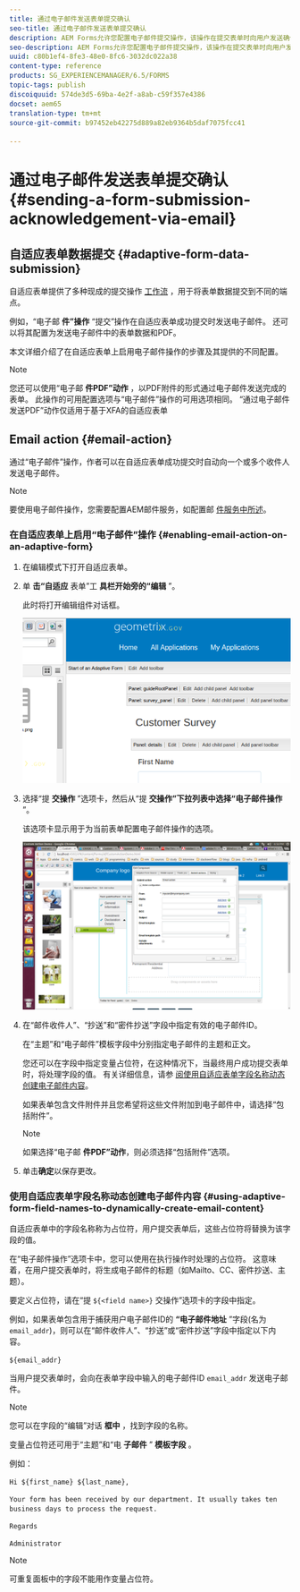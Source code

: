 ```yaml
---
title: 通过电子邮件发送表单提交确认
seo-title: 通过电子邮件发送表单提交确认
description: AEM Forms允许您配置电子邮件提交操作，该操作在提交表单时向用户发送确认。
seo-description: AEM Forms允许您配置电子邮件提交操作，该操作在提交表单时向用户发送确认。
uuid: c80b1ef4-8fe3-48e0-8fc6-3032dc022a38
content-type: reference
products: SG_EXPERIENCEMANAGER/6.5/FORMS
topic-tags: publish
discoiquuid: 574de3d5-69ba-4e2f-a8ab-c59f357e4386
docset: aem65
translation-type: tm+mt
source-git-commit: b97452eb42275d889a82eb9364b5daf7075fcc41

---
```



# 通过电子邮件发送表单提交确认{#sending-a-form-submission-acknowledgement-via-email}

## 自适应表单数据提交 {#adaptive-form-data-submission}

自适应表单提供了多种现成的提交操作 [工作流](../../forms/using/configuring-submit-actions.md) ，用于将表单数据提交到不同的端点。

例如，“电子邮 **件”操作** “提交”操作在自适应表单成功提交时发送电子邮件。 还可以将其配置为发送电子邮件中的表单数据和PDF。

本文详细介绍了在自适应表单上启用电子邮件操作的步骤及其提供的不同配置。

>[!NOTE]
>
>您还可以使用“电子邮 **件PDF”动作** ，以PDF附件的形式通过电子邮件发送完成的表单。 此操作的可用配置选项与“电子邮件”操作的可用选项相同。 “通过电子邮件发送PDF”动作仅适用于基于XFA的自适应表单

## Email action {#email-action}

通过“电子邮件”操作，作者可以在自适应表单成功提交时自动向一个或多个收件人发送电子邮件。

>[!NOTE]
>
>要使用电子邮件操作，您需要配置AEM邮件服务，如配置邮 [件服务中所述](/help/sites-administering/notification.md#configuring-the-mail-service)。

### 在自适应表单上启用“电子邮件”操作 {#enabling-email-action-on-an-adaptive-form}

1. 在编辑模式下打开自适应表单。

1. 单 **击“自适应** 表单”工 **具栏开始旁的“编辑** ”。

   此时将打开编辑组件对话框。

   ![自适应表单的编辑组件对话框](assets/start_of_adp_form.png)

1. 选择“提 **交操作** ”选项卡，然后从“提 **交操作”下拉列表中选择“电子邮件操作** ”。

   该选项卡显示用于为当前表单配置电子邮件操作的选项。

   ![“提交操作”选项卡](assets/dialog.png)

1. 在“邮件收件人”、“抄送”和“密件抄送”字段中指定有效的电子邮件ID。

   在“主题”和“电子邮件”模板字段中分别指定电子邮件的主题和正文。

   您还可以在字段中指定变量占位符，在这种情况下，当最终用户成功提交表单时，将处理字段的值。 有关详细信息，请参 [阅使用自适应表单字段名称动态创建电子邮件内容](../../forms/using/form-submission-receipt-via-email.md#p-using-adaptive-form-field-names-to-dynamically-create-email-content-p)。

   如果表单包含文件附件并且您希望将这些文件附加到电子邮件中，请选择“包括附件”。

   >[!NOTE]
   >
   >如果选择“电子邮 **件PDF”动作**，则必须选择“包括附件”选项。

1. 单击&#x200B;**确定**&#x200B;以保存更改。

### 使用自适应表单字段名称动态创建电子邮件内容 {#using-adaptive-form-field-names-to-dynamically-create-email-content}

自适应表单中的字段名称称为占位符，用户提交表单后，这些占位符将替换为该字段的值。

在“电子邮件操作”选项卡中，您可以使用在执行操作时处理的占位符。 这意味着，在用户提交表单时，将生成电子邮件的标题（如Mailto、CC、密件抄送、主题）。

要定义占位符，请在“提 `${<field name>}` 交操作”选项卡的字段中指定。

例如，如果表单包含用于捕获用户电子邮件ID的 **“电子邮件地址** ”字段(名为 `email_addr`)，则可以在“邮件收件人”、“抄送”或“密件抄送”字段中指定以下内容。

`${email_addr}`

当用户提交表单时，会向在表单字段中输入的电子邮件ID `email_addr` 发送电子邮件。

>[!NOTE]
>
>您可以在字段的“编辑”对话 **框中** ，找到字段的名称。

变量占位符还可用于“主题”和“电 **子邮件** ” **模板字段** 。

例如：

`Hi ${first_name} ${last_name},`

`Your form has been received by our department. It usually takes ten business days to process the request.`

`Regards`

`Administrator`

>[!NOTE]
>
>可重复面板中的字段不能用作变量占位符。

